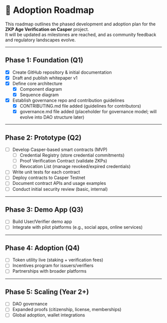 # 📌 Adoption Roadmap

This roadmap outlines the phased development and adoption plan for the **ZKP Age Verification on Casper** project.  
It will be updated as milestones are reached, and as community feedback and regulatory landscapes evolve.  

---

## Phase 1: Foundation (Q1)
- [x] Create GitHub repository & initial documentation  
- [x] Draft and publish whitepaper v1  
- [x] Define core architecture  
  - [x] Component diagram  
  - [x] Sequence diagram  
- [x] Establish governance repo and contribution guidelines  
  - [x] CONTRIBUTING.md file added (guidelines for contributors)  
  - [x] governance.md file added (placeholder for governance model; will evolve into DAO structure later)

---

## Phase 2: Prototype (Q2)
- [ ] Develop Casper-based smart contracts (MVP)  
  - [ ] Credential Registry (store credential commitments)  
  - [ ] Proof Verification Contract (validate ZKPs)  
  - [ ] Revocation List (manage revoked/expired credentials)  
- [ ] Write unit tests for each contract  
- [ ] Deploy contracts to Casper Testnet  
- [ ] Document contract APIs and usage examples  
- [ ] Conduct initial security review (basic, internal)

---

## Phase 3: Demo App (Q3)
- [ ] Build User/Verifier demo app  
- [ ] Integrate with pilot platforms (e.g., social apps, online services)  

---

## Phase 4: Adoption (Q4)
- [ ] Token utility live (staking + verification fees)  
- [ ] Incentives program for issuers/verifiers  
- [ ] Partnerships with broader platforms  

---

## Phase 5: Scaling (Year 2+)
- [ ] DAO governance  
- [ ] Expanded proofs (citizenship, license, memberships)  
- [ ] Global adoption, wallet integrations